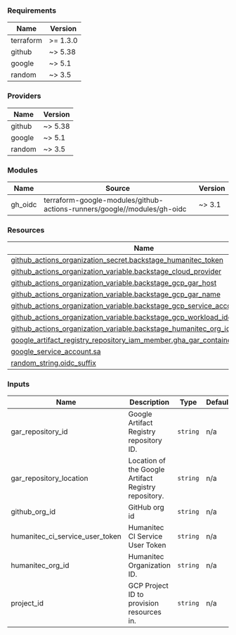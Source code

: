 <!-- BEGIN_TF_DOCS -->
### Requirements

| Name | Version |
|------|---------|
| terraform | >= 1.3.0 |
| github | ~> 5.38 |
| google | ~> 5.1 |
| random | ~> 3.5 |

### Providers

| Name | Version |
|------|---------|
| github | ~> 5.38 |
| google | ~> 5.1 |
| random | ~> 3.5 |

### Modules

| Name | Source | Version |
|------|--------|---------|
| gh\_oidc | terraform-google-modules/github-actions-runners/google//modules/gh-oidc | ~> 3.1 |

### Resources

| Name | Type |
|------|------|
| [github_actions_organization_secret.backstage_humanitec_token](https://registry.terraform.io/providers/integrations/github/latest/docs/resources/actions_organization_secret) | resource |
| [github_actions_organization_variable.backstage_cloud_provider](https://registry.terraform.io/providers/integrations/github/latest/docs/resources/actions_organization_variable) | resource |
| [github_actions_organization_variable.backstage_gcp_gar_host](https://registry.terraform.io/providers/integrations/github/latest/docs/resources/actions_organization_variable) | resource |
| [github_actions_organization_variable.backstage_gcp_gar_name](https://registry.terraform.io/providers/integrations/github/latest/docs/resources/actions_organization_variable) | resource |
| [github_actions_organization_variable.backstage_gcp_service_account](https://registry.terraform.io/providers/integrations/github/latest/docs/resources/actions_organization_variable) | resource |
| [github_actions_organization_variable.backstage_gcp_workload_identity_provider](https://registry.terraform.io/providers/integrations/github/latest/docs/resources/actions_organization_variable) | resource |
| [github_actions_organization_variable.backstage_humanitec_org_id](https://registry.terraform.io/providers/integrations/github/latest/docs/resources/actions_organization_variable) | resource |
| [google_artifact_registry_repository_iam_member.gha_gar_containers_writer](https://registry.terraform.io/providers/hashicorp/google/latest/docs/resources/artifact_registry_repository_iam_member) | resource |
| [google_service_account.sa](https://registry.terraform.io/providers/hashicorp/google/latest/docs/resources/service_account) | resource |
| [random_string.oidc_suffix](https://registry.terraform.io/providers/hashicorp/random/latest/docs/resources/string) | resource |

### Inputs

| Name | Description | Type | Default | Required |
|------|-------------|------|---------|:--------:|
| gar\_repository\_id | Google Artifact Registry repository ID. | `string` | n/a | yes |
| gar\_repository\_location | Location of the Google Artifact Registry repository. | `string` | n/a | yes |
| github\_org\_id | GitHub org id | `string` | n/a | yes |
| humanitec\_ci\_service\_user\_token | Humanitec CI Service User Token | `string` | n/a | yes |
| humanitec\_org\_id | Humanitec Organization ID. | `string` | n/a | yes |
| project\_id | GCP Project ID to provision resources in. | `string` | n/a | yes |
<!-- END_TF_DOCS -->